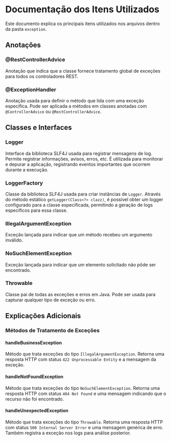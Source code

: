 # Documentação dos Itens Utilizados

Este documento explica os principais itens utilizados nos arquivos dentro da pasta `exception`.

## Anotações

### @RestControllerAdvice
Anotação que indica que a classe fornece tratamento global de exceções para todos os controladores REST.

### @ExceptionHandler
Anotação usada para definir o método que lida com uma exceção específica. Pode ser aplicada a métodos em classes anotadas com `@ControllerAdvice` ou `@RestControllerAdvice`.

## Classes e Interfaces

### Logger
Interface da biblioteca SLF4J usada para registrar mensagens de log. Permite registrar informações, avisos, erros, etc. É utilizada para monitorar e depurar a aplicação, registrando eventos importantes que ocorrem durante a execução.

### LoggerFactory
Classe da biblioteca SLF4J usada para criar instâncias de `Logger`. Através do método estático `getLogger(Class<?> clazz)`, é possível obter um logger configurado para a classe especificada, permitindo a geração de logs específicos para essa classe.

### IllegalArgumentException
Exceção lançada para indicar que um método recebeu um argumento inválido.

### NoSuchElementException
Exceção lançada para indicar que um elemento solicitado não pôde ser encontrado.

### Throwable
Classe pai de todas as exceções e erros em Java. Pode ser usada para capturar qualquer tipo de exceção ou erro.

## Explicações Adicionais

### Métodos de Tratamento de Exceções

#### handleBusinessException
Método que trata exceções do tipo `IllegalArgumentException`. Retorna uma resposta HTTP com status `422 Unprocessable Entity` e a mensagem da exceção.

#### handleNotFoundException
Método que trata exceções do tipo `NoSuchElementException`. Retorna uma resposta HTTP com status `404 Not Found` e uma mensagem indicando que o recurso não foi encontrado.

#### handleUnexpectedException
Método que trata exceções do tipo `Throwable`. Retorna uma resposta HTTP com status `500 Internal Server Error` e uma mensagem genérica de erro. Também registra a exceção nos logs para análise posterior.

